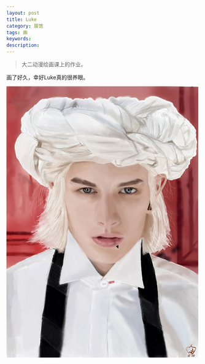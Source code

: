 ```yaml
---
layout: post
title: Luke
category: 展馆
tags: 画
keywords: 
description: 
---
```


> 大二动漫绘画课上的作业。

画了好久，幸好Luke真的很养眼。

![luke](/public/upload/painting/luke.jpg)
